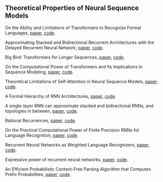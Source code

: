 ## Theoretical Properties of Neural Sequence Models

On the Ability and Limitations of Transformers to Recognize Formal Languages, [paper](https://arxiv.org/abs/2009.11264), [code]().

Approximating Stacked and Bidirectional Recurrent Architectures with the Delayed Recurrent Neural Network, [paper](https://arxiv.org/abs/1909.00021), [code]().

Big Bird: Transformers for Longer Sequences, [paper](https://arxiv.org/abs/2007.14062), [code]().

On the Computational Power of Transformers and Its Implications in Sequence Modeling, [paper](https://arxiv.org/abs/2006.09286), [code]().

Theoretical Limitations of Self-Attention in Neural Sequence Models, [paper](https://arxiv.org/abs/1906.06755), [code]().

A Formal Hierarchy of RNN Architectures, [paper](https://arxiv.org/abs/2004.08500), [code]().

A single-layer RNN can approximate stacked and bidirectional RNNs, and topologies in between, [paper](https://arxiv.org/abs/1909.00021), [code]().

Rational Recurrences, [paper](https://arxiv.org/abs/1808.09357), [code]().

On the Practical Computational Power of Finite Precision RNNs for Language Recognition, [paper](https://arxiv.org/abs/1805.04908), [code]().

Recurrent Neural Networks as Weighted Language Recognizers, [paper](https://arxiv.org/abs/1711.05408), [code]().

Expressive power of recurrent neural networks, [paper](https://arxiv.org/abs/1711.00811), [code]().

An Efficient Probabilistic Context-Free Parsing Algorithm that Computes Prefix Probabilities, [paper](https://www.aclweb.org/anthology/J95-2002/), [code]().

